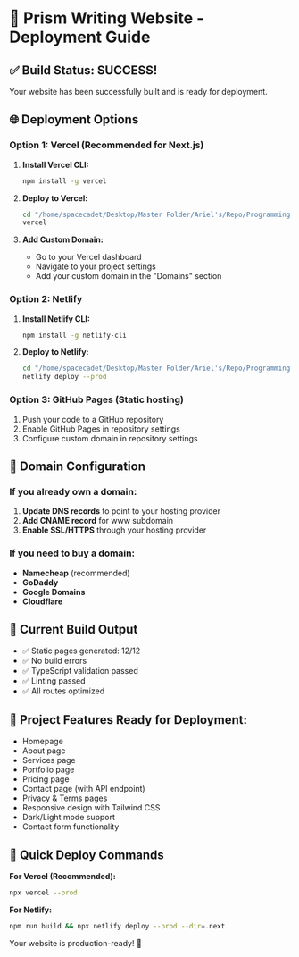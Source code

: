 # 🚀 Prism Writing Website - Deployment Guide

## ✅ Build Status: SUCCESS! 

Your website has been successfully built and is ready for deployment.

## 🌐 Deployment Options

### Option 1: Vercel (Recommended for Next.js)
1. **Install Vercel CLI:**
   ```bash
   npm install -g vercel
   ```

2. **Deploy to Vercel:**
   ```bash
   cd "/home/spacecadet/Desktop/Master Folder/Ariel's/Repo/Programming/projects/prism-writing-website"
   vercel
   ```

3. **Add Custom Domain:**
   - Go to your Vercel dashboard
   - Navigate to your project settings
   - Add your custom domain in the "Domains" section

### Option 2: Netlify
1. **Install Netlify CLI:**
   ```bash
   npm install -g netlify-cli
   ```

2. **Deploy to Netlify:**
   ```bash
   cd "/home/spacecadet/Desktop/Master Folder/Ariel's/Repo/Programming/projects/prism-writing-website"
   netlify deploy --prod
   ```

### Option 3: GitHub Pages (Static hosting)
1. Push your code to a GitHub repository
2. Enable GitHub Pages in repository settings
3. Configure custom domain in repository settings

## 🔧 Domain Configuration

### If you already own a domain:
1. **Update DNS records** to point to your hosting provider
2. **Add CNAME record** for www subdomain
3. **Enable SSL/HTTPS** through your hosting provider

### If you need to buy a domain:
- **Namecheap** (recommended)
- **GoDaddy**
- **Google Domains**
- **Cloudflare**

## 📁 Current Build Output
- ✅ Static pages generated: 12/12
- ✅ No build errors
- ✅ TypeScript validation passed
- ✅ Linting passed
- ✅ All routes optimized

## 🎯 Project Features Ready for Deployment:
- Homepage
- About page
- Services page
- Portfolio page
- Pricing page
- Contact page (with API endpoint)
- Privacy & Terms pages
- Responsive design with Tailwind CSS
- Dark/Light mode support
- Contact form functionality

## 🚀 Quick Deploy Commands

**For Vercel (Recommended):**
```bash
npx vercel --prod
```

**For Netlify:**
```bash
npm run build && npx netlify deploy --prod --dir=.next
```

Your website is production-ready! 🎉
